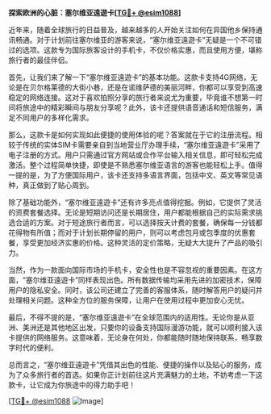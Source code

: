 **探索欧洲的心脏：塞尔维亚遠遊卡[[TG💪+ @esim1088](https://t.me/s/esim1088)]**

近年来，随着全球旅行的日益普及，越来越多的人开始关注如何在异国他乡保持通讯畅通。对于计划前往塞尔维亚的游客来说，“塞尔维亚遠遊卡”无疑是一个不可错过的选项。这款专为国际旅客设计的手机卡，不仅价格实惠，而且使用方便，堪称旅行者的最佳伴侣。

首先，让我们来了解一下“塞尔维亚遠遊卡”的基本功能。这款卡支持4G网络，无论是在贝尔格莱德的大街小巷，还是在诺维萨德的美丽河畔，你都可以享受到高速稳定的网络连接。这对于喜欢拍照分享的旅行者来说尤为重要，毕竟谁不想第一时间将旅途中的精彩瞬间与朋友分享呢？此外，该卡还提供语音通话和短信服务，满足不同用户的多样化需求。

那么，这款卡是如何实现如此便捷的使用体验的呢？答案就在于它的注册流程。相较于传统的实体SIM卡需要亲自到当地营业厅办理手续，“塞尔维亚遠遊卡”采用了电子注册的方式。用户只需通过官方网站或合作平台输入相关信息，即可轻松完成激活。整个过程简单快捷，即使是不熟悉塞尔维亚语言的游客也能轻松上手。值得一提的是，为了方便国际用户，该卡还支持多语言界面，包括中文、英文等常见语种，真正做到了贴心周到。

除了基础功能外，“塞尔维亚遠遊卡”还有许多亮点值得挖掘。例如，它提供了灵活的资费套餐选择。无论是短期访问还是长期居住，用户都能根据自己的实际需求挑选合适的方案。对于短途旅行者而言，可以选择按天计费的套餐，确保每一分钱都花得物有所值；而对于计划长期停留的用户，则可以考虑包月或包季度的优惠套餐，享受更加经济实惠的价格。这种灵活的定价策略，无疑大大提升了产品的吸引力。

当然，作为一款面向国际市场的手机卡，安全性也是不容忽视的重要因素。在这方面，“塞尔维亚遠遊卡”同样表现出色。所有数据传输均采用先进的加密技术，保障用户的隐私安全。同时，该公司还建立了完善的客服体系，随时解答用户的疑问并处理相关问题。这种全方位的服务保障，让用户在使用过程中更加安心无忧。

最后，不得不提的是，“塞尔维亚遠遊卡”在全球范围内的适用性。无论你是从亚洲、美洲还是其他地区出发，只要你的设备支持国际漫游功能，就可以顺利接入该卡提供的网络服务。这意味着，无论身在何处，你都能随时随地保持联系，畅享数字时代的便利。

总而言之，“塞尔维亚遠遊卡”凭借其出色的性能、便捷的操作以及贴心的服务，成为了众多旅行者的首选。如果你正计划前往这片充满魅力的土地，不妨考虑一下这款卡，让它成为你旅途中的得力助手吧！

[[TG💪+ @esim1088](https://t.me/s/esim1088) ![Image](https://i.postimg.cc/4NQfJmqS/Snipaste-2025-05-13-00-14-12.png)]